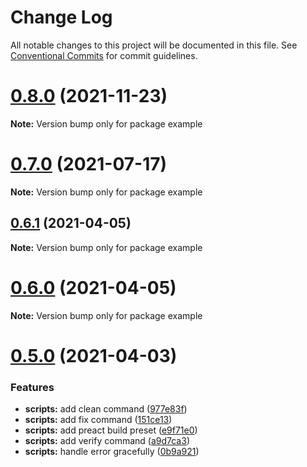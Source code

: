 # Change Log

All notable changes to this project will be documented in this file.
See [Conventional Commits](https://conventionalcommits.org) for commit guidelines.

# [0.8.0](https://github.com/adbayb/stack/compare/v0.7.0...v0.8.0) (2021-11-23)

**Note:** Version bump only for package example





# [0.7.0](https://github.com/adbayb/stack/compare/v0.6.1...v0.7.0) (2021-07-17)

**Note:** Version bump only for package example

## [0.6.1](https://github.com/adbayb/stack/compare/v0.6.0...v0.6.1) (2021-04-05)

**Note:** Version bump only for package example

# [0.6.0](https://github.com/adbayb/stack/compare/v0.5.0...v0.6.0) (2021-04-05)

**Note:** Version bump only for package example

# [0.5.0](https://github.com/adbayb/create/compare/v0.4.0...v0.5.0) (2021-04-03)

### Features

-   **scripts:** add clean command ([977e83f](https://github.com/adbayb/create/commit/977e83fc629a021b5b8f5d501ec363ecb5a5f4c2))
-   **scripts:** add fix command ([151ce13](https://github.com/adbayb/create/commit/151ce13dc11d884973d49cc2df713f6906413e51))
-   **scripts:** add preact build preset ([e9f71e0](https://github.com/adbayb/create/commit/e9f71e0ec1defcc3f7406c7a5e4eee6fd6f20c46))
-   **scripts:** add verify command ([a9d7ca3](https://github.com/adbayb/create/commit/a9d7ca3796b6c330efb2935aae6db252757894d7))
-   **scripts:** handle error gracefully ([0b9a921](https://github.com/adbayb/create/commit/0b9a92112ff52656f7d5f622ef825f09f0bf47e4))
